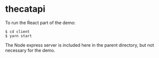 # thecatapi

To run the React part of the demo:

```
$ cd client
$ yarn start
```

The Node express server is included here in the parent directory, but not necessary for the demo.
